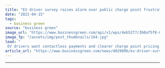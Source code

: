 ```yaml
---
title: "EV driver survey raises alarm over public charge point frustrations, as industry warns of smart charging barriers"
date: "2021-04-15"
tags: 
  - business green
source: "business green"
image_url: "https://www.businessgreen.com/api/v1/wps/4eb5277/3b0af5f8-0573-44ee-9b99-a232f1ac8091/3/iStock-1210142573-185x114.jpg"
image_fp: "/assets/img/post_thumbnails/164.jpg"
lead: "
 EV drivers want contactless payments and clearer charge point pricing, Electric Vehicle Association poll suggests ..."
article_url: "https://www.businessgreen.com/news/4029896/ev-driver-survey-raises-alarm-public-charge-point-frustrations-industry-warns-smart-charging-barriers"
---
```


---
